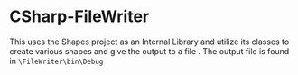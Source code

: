 # CSharp-FileWriter

This uses the Shapes project as an Internal Library and utilize its classes to create various shapes and give the output to a file .
 The output file is found in  `\FileWriter\bin\Debug` 
